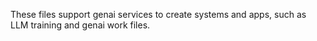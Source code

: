 These files support genai services to create systems and apps, 
such as LLM training and genai work files.
